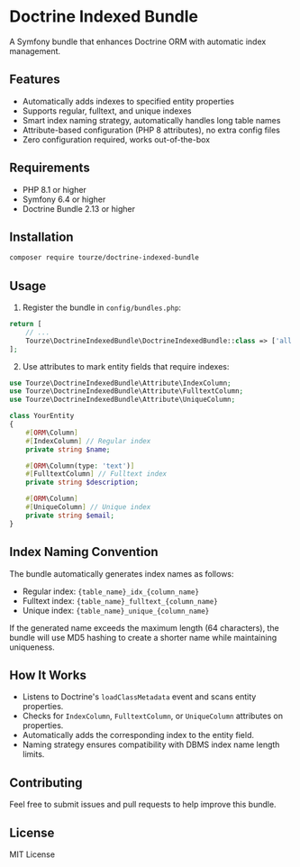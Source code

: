 # Doctrine Indexed Bundle

A Symfony bundle that enhances Doctrine ORM with automatic index management.

## Features

- Automatically adds indexes to specified entity properties
- Supports regular, fulltext, and unique indexes
- Smart index naming strategy, automatically handles long table names
- Attribute-based configuration (PHP 8 attributes), no extra config files
- Zero configuration required, works out-of-the-box

## Requirements

- PHP 8.1 or higher
- Symfony 6.4 or higher
- Doctrine Bundle 2.13 or higher

## Installation

```bash
composer require tourze/doctrine-indexed-bundle
```

## Usage

1. Register the bundle in `config/bundles.php`:

```php
return [
    // ...
    Tourze\DoctrineIndexedBundle\DoctrineIndexedBundle::class => ['all' => true],
];
```

2. Use attributes to mark entity fields that require indexes:

```php
use Tourze\DoctrineIndexedBundle\Attribute\IndexColumn;
use Tourze\DoctrineIndexedBundle\Attribute\FulltextColumn;
use Tourze\DoctrineIndexedBundle\Attribute\UniqueColumn;

class YourEntity
{
    #[ORM\Column]
    #[IndexColumn] // Regular index
    private string $name;

    #[ORM\Column(type: 'text')]
    #[FulltextColumn] // Fulltext index
    private string $description;

    #[ORM\Column]
    #[UniqueColumn] // Unique index
    private string $email;
}
```

## Index Naming Convention

The bundle automatically generates index names as follows:

- Regular index: `{table_name}_idx_{column_name}`
- Fulltext index: `{table_name}_fulltext_{column_name}`
- Unique index: `{table_name}_unique_{column_name}`

If the generated name exceeds the maximum length (64 characters), the bundle will use MD5 hashing to create a shorter name while maintaining uniqueness.

## How It Works

- Listens to Doctrine's `loadClassMetadata` event and scans entity properties.
- Checks for `IndexColumn`, `FulltextColumn`, or `UniqueColumn` attributes on properties.
- Automatically adds the corresponding index to the entity field.
- Naming strategy ensures compatibility with DBMS index name length limits.

## Contributing

Feel free to submit issues and pull requests to help improve this bundle.

## License

MIT License
